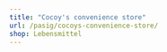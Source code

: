 ```yaml
---
title: "Cocoy's convenience store"
url: /pasig/cocoys-convenience-store/
shop: Lebensmittel
---
```

